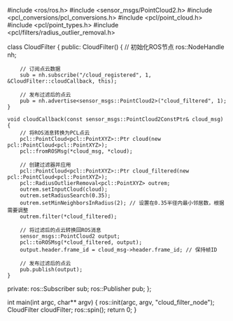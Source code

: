 #include <ros/ros.h>
#include <sensor_msgs/PointCloud2.h>
#include <pcl_conversions/pcl_conversions.h>
#include <pcl/point_cloud.h>
#include <pcl/point_types.h>
#include <pcl/filters/radius_outlier_removal.h>

class CloudFilter {
public:
    CloudFilter() {
        // 初始化ROS节点
        ros::NodeHandle nh;

        // 订阅点云数据
        sub = nh.subscribe("/cloud_registered", 1, &CloudFilter::cloudCallback, this);

        // 发布过滤后的点云
        pub = nh.advertise<sensor_msgs::PointCloud2>("cloud_filtered", 1);
    }

    void cloudCallback(const sensor_msgs::PointCloud2ConstPtr& cloud_msg) {
        // 将ROS消息转换为PCL点云
        pcl::PointCloud<pcl::PointXYZ>::Ptr cloud(new pcl::PointCloud<pcl::PointXYZ>);
        pcl::fromROSMsg(*cloud_msg, *cloud);

        // 创建过滤器并应用
        pcl::PointCloud<pcl::PointXYZ>::Ptr cloud_filtered(new pcl::PointCloud<pcl::PointXYZ>);
        pcl::RadiusOutlierRemoval<pcl::PointXYZ> outrem;
        outrem.setInputCloud(cloud);
        outrem.setRadiusSearch(0.35);
        outrem.setMinNeighborsInRadius(2); // 设置在0.35半径内最小邻居数，根据需要调整
        outrem.filter(*cloud_filtered);

        // 将过滤后的点云转换回ROS消息
        sensor_msgs::PointCloud2 output;
        pcl::toROSMsg(*cloud_filtered, output);
        output.header.frame_id = cloud_msg->header.frame_id; // 保持帧ID

        // 发布过滤后的点云
        pub.publish(output);
    }

private:
    ros::Subscriber sub;
    ros::Publisher pub;
};

int main(int argc, char** argv) {
    ros::init(argc, argv, "cloud_filter_node");
    CloudFilter cloudFilter;
    ros::spin();
    return 0;
}
